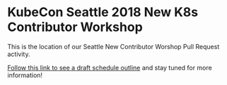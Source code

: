 # KubeCon Seattle 2018 New K8s Contributor Workshop

This is the location of our Seattle New Contributor Worshop Pull Request activity.

[Follow this link to see a draft schedule outline](https://git.k8s.io/community/events/2018/12-contributor-summit)
and stay tuned for more information!

